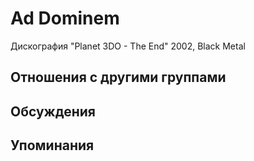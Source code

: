 # Ad Dominem

Дискография
"Planet 3DO - The End" 2002, Black Metal

## Отношения с другими группами


## Обсуждения


## Упоминания

